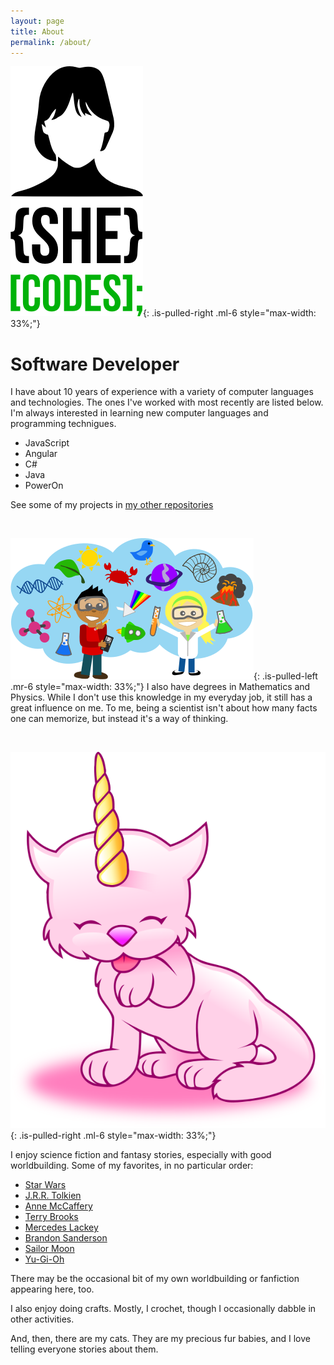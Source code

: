 ```yaml
---
layout: page
title: About
permalink: /about/
---
```


![She Codes](/assets/img/coding.png){: .is-pulled-right .ml-6 style="max-width: 33%;"}
# Software Developer

I have about 10 years of experience with a variety of computer languages and technologies. The ones I've worked with most recently are listed below. I'm always interested in learning new computer languages and programming technigues.

 - JavaScript
 - Angular
 - C#
 - Java
 - PowerOn

See some of my projects in [my other repositories](https://github.com/m1robyndunstan?tab=repositories)

<br break="right" />

![Science](/assets/img/science.png){: .is-pulled-left .mr-6 style="max-width: 33%;"}
I also have degrees in Mathematics and Physics. While I don't use this knowledge in my everyday job, it still has a great influence on me. To me, being a scientist isn't about how many facts one can memorize, but instead it's a way of thinking. 

<br break="left" />

![Desktop View](/assets/img/caticorn.svg){: .is-pulled-right .ml-6 style="max-width: 33%;"}

I enjoy science fiction and fantasy stories, especially with good worldbuilding. Some of my favorites, in no particular order:

 - [Star Wars](https://en.wikipedia.org/wiki/Star_Wars)
 - [J.R.R. Tolkien](https://en.wikipedia.org/wiki/J._R._R._Tolkien)
 - [Anne McCaffery](https://en.wikipedia.org/wiki/Anne_McCaffrey)
 - [Terry Brooks](https://terrybrooks.net/)
 - [Mercedes Lackey](http://www.mercedeslackey.com/)
 - [Brandon Sanderson](https://www.brandonsanderson.com/)
 - [Sailor Moon](https://en.wikipedia.org/wiki/Sailor_Moon)
 - [Yu-Gi-Oh](https://en.wikipedia.org/wiki/Yu-Gi-Oh!)
 
There may be the occasional bit of my own worldbuilding or fanfiction appearing here, too.

I also enjoy doing crafts. Mostly, I crochet, though I occasionally dabble in other activities. 

And, then, there are my cats. They are my precious fur babies, and I love telling everyone stories about them. 

<br break="right" />